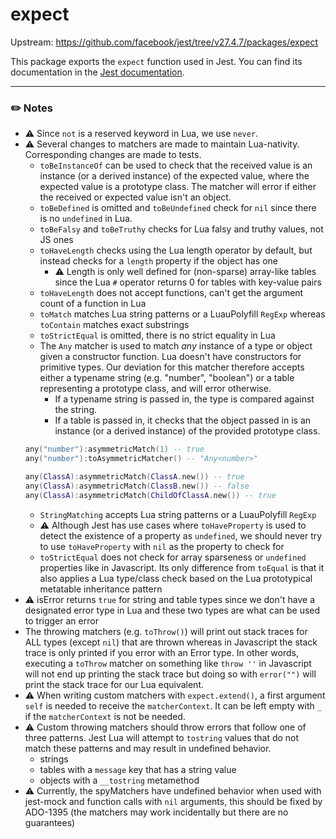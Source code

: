 # expect

Upstream: https://github.com/facebook/jest/tree/v27.4.7/packages/expect

This package exports the `expect` function used in Jest. You can find its documentation in the [Jest documentation](https://roblox.github.io/jest-roblox-internal).

---

### :pencil2: Notes
* :warning: Since `not` is a reserved keyword in Lua, we use `never`.
* :warning: Several changes to matchers are made to maintain Lua-nativity. Corresponding changes are made to tests.
    * `toBeInstanceOf` can be used to check that the received value is an instance (or a derived instance) of the expected value, where the expected value is a prototype class. The matcher will error if either the received or expected value isn't an object.
    * `toBeDefined` is omitted and `toBeUndefined` check for `nil` since there is no `undefined` in Lua.
    * `toBeFalsy` and `toBeTruthy` checks for Lua falsy and truthy values, not JS ones
    * `toHaveLength` checks using the Lua length operator by default, but instead checks for a `length` property if the object has one
        * :warning: Length is only well defined for (non-sparse) array-like tables since the Lua `#` operator returns 0 for tables with key-value pairs
    * `toHaveLength` does not accept functions, can't get the argument count of a function in Lua
    * `toMatch` matches Lua string patterns or a LuauPolyfill `RegExp` whereas `toContain` matches exact substrings
    * `toStrictEqual` is omitted, there is no strict equality in Lua
    * The `Any` matcher is used to match *any* instance of a type or object given a constructor function. Lua doesn't have constructors for primitive types. Our deviation for this matcher therefore accepts either a typename string (e.g. "number", "boolean") or a table representing a prototype class, and will error otherwise.
        * If a typename string is passed in, the type is compared against the string.
        * If a table is passed in, it checks that the object passed in is an instance (or a derived instance) of the provided prototype class.
    ```lua
    any("number"):asymmetricMatch(1) -- true
    any("number"):toAsymmetricMatcher() -- "Any<number>"

    any(ClassA):asymmetricMatch(ClassA.new()) -- true
    any(ClassA):asymmetricMatch(ClassB.new()) -- false
    any(ClassA):asymmetricMatch(ChildOfClassA.new()) -- true
    ```
    * `StringMatching` accepts Lua string patterns or a LuauPolyfill `RegExp`
    * :warning: Although Jest has use cases where `toHaveProperty` is used to detect the existence of a property as `undefined`, we should never try to use `toHaveProperty` with `nil` as the property to check for
    * `toStrictEqual` does not check for array sparseness or `undefined` properties like in Javascript. Its only difference from `toEqual` is that it also applies a Lua type/class check based on the Lua prototypical metatable inheritance pattern
* :warning: isError returns `true` for string and table types since we don't have a designated error type in Lua and these two types are what can be used to trigger an error
* The throwing matchers (e.g. `toThrow()`) will print out stack traces for ALL types (except `nil`) that are thrown whereas in Javascript the stack trace is only printed if you error with an Error type. In other words, executing a `toThrow` matcher on something like `throw ''` in Javascript will not end up printing the stack trace but doing so with `error("")` will print the stack trace for our Lua equivalent.
* :warning: When writing custom matchers with `expect.extend()`, a first argument `self` is needed to receive the `matcherContext`. It can be left empty with `_` if the `matcherContext` is not be needed.
* :warning: Custom throwing matchers should throw errors that follow one of three patterns. Jest Lua will attempt to `tostring` values that do not match these patterns and may result in undefined behavior.
    * strings
    * tables with a `message` key that has a string value
    * objects with a `__tostring` metamethod
* :warning: Currently, the spyMatchers have undefined behavior when used with jest-mock and function calls with `nil` arguments, this should be fixed by ADO-1395 (the matchers may work incidentally but there are no guarantees)
